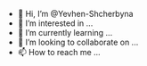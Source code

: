 - 👋 Hi, I’m @Yevhen-Shcherbyna
- 👀 I’m interested in ...
- 🌱 I’m currently learning ...
- 💞️ I’m looking to collaborate on ...
- 📫 How to reach me ...

<!---
Yevhen-Shcherbyna/Yevhen-Shcherbyna is a ✨ special ✨ repository because its `README.md` (this file) appears on your GitHub profile.
You can click the Preview link to take a look at your changes.
--->
